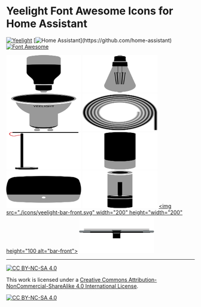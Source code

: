 # Yeelight Font Awesome Icons for Home Assistant

[![Yeelight](https://img.shields.io/badge/yee-light-success.svg?logo=data%3Aimage%2Fsvg%2Bxml%3Bbase64%2CPHN2ZyB3aWR0aD0iMzYiIGhlaWdodD0iMjAiIHZpZXdCb3g9IjAgMCAzNiAyMCIgZmlsbD0ibm9uZSIgeG1sbnM9Imh0dHA6Ly93d3cudzMub3JnLzIwMDAvc3ZnIj4KPHBhdGggZD0iTTI0LjE1MTcgMTMuNjkyNlYxOC40MDMyTDM1LjMyOTMgMTQuMTMxN1YwTDE3LjY0NDcgNi43NDY1MUwxNy42MDQ4IDYuNzA2NTlMMCAwVjE0LjEzMTdMMTEuMTc3NiAxOC40MDMyVjEzLjY5MjZMNC40MzExNCAxMS4wOTc4VjYuNDI3MTVMMTUuNDQ5MSAxMC42MTg4VjIwSDE5Ljg4MDJWMTAuNjE4OEwzMC44OTgyIDYuNDI3MTVWMTEuMDk3OEwyNC4xNTE3IDEzLjY5MjZaIiBmaWxsPSJ3aGl0ZSIvPgo8L3N2Zz4K&logoColor=fff&labelColor=DF2B2F&style=flat&color=5A5B5B
)](https://github.com/topics/yeelight)
[![Home Assistant](https://img.shields.io/badge/Home-Assistant-000?logo=HomeAssistant&logoColor=fff&labelColor=41BDF5&style=flat&color=rgba(108,204,247,1))](https://github.com/home-assistant)
[![Font Awesome](https://img.shields.io/badge/Font-Awesome-000?logo=FontAwesome&logoColor=fff&labelColor=538dd7&style=flat&color=183153)](https://github.com/home-assistant)


<a href="./icons/yeelight-bulb.svg"><img src="./icons/yeelight-bulb.svg" width="200" height="100" alt="bulb"></a>
<a href="./icons/yeelight-filament.svg"><img src="./icons/yeelight-filament.svg" width="200" height="100" alt="filament"></a>
<a href="./icons/yeelight-gu10.svg"><img src="./icons/yeelight-gu10.svg" width="200" height="100" alt="gu10"></a>
<a href="./icons/yeelight-strip.svg"><img src="./icons/yeelight-strip.svg" width="200" height="100" alt="strip"></a>
<a href="./icons/yeelight-desk.svg"><img src="./icons/yeelight-desk.svg" width="200" height="100" alt="desk"></a>
<a href="./icons/yeelight-bedside-2.svg"><img src="./icons/yeelight-bedside-2.svg" width="200" height="100" alt="bedside-2"></a>
<a href="./icons/yeelight-bedside-d2.svg"><img src="./icons/yeelight-bedside-d2.svg" width="200" height="100" alt="bedside-d2"></a>
<a href="./icons/yeelight-candela.svg"><img src="./icons/yeelight-candela.svg" width="200" height="100" alt="candela"></a>
<a href="./icons/yeelight-bar-front.svg"><img src="./icons/yeelight-bar-front.svg" width="200" height="width="200" height="100 alt="bar-front"></a>
<a href="./icons/yeelight-bar-back.svg"><img src="./icons/yeelight-bar-back.svg" width="200" height="100" alt="bar-back"></a>



*** 

[![CC BY-NC-SA 4.0][cc-by-nc-sa-shield]][cc-by-nc-sa]

This work is licensed under a
[Creative Commons Attribution-NonCommercial-ShareAlike 4.0 International License][cc-by-nc-sa].

[![CC BY-NC-SA 4.0][cc-by-nc-sa-image]][cc-by-nc-sa]

[cc-by-nc-sa]: http://creativecommons.org/licenses/by-nc-sa/4.0/
[cc-by-nc-sa-image]: https://licensebuttons.net/l/by-nc-sa/4.0/88x31.png
[cc-by-nc-sa-shield]: https://img.shields.io/badge/License-CC%20BY--NC--SA%204.0.svg
